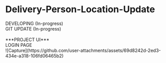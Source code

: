 # Delivery-Person-Location-Update

<div>DEVELOPING (In-progress)</div> 
<div>GIT UPDATE (In-progress)</div>
<br>

<div>***PROJECT UI***</div>

<div>LOGIN PAGE</div>
![Capture](https://github.com/user-attachments/assets/69d8242d-2ed3-434e-a318-106fd06465b2)
